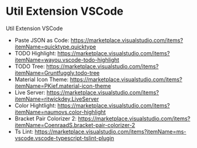 # Util Extension VSCode
Util Extension VSCode

- Paste JSON as Code: https://marketplace.visualstudio.com/items?itemName=quicktype.quicktype
- TODO Highlight: https://marketplace.visualstudio.com/items?itemName=wayou.vscode-todo-highlight
- TODO Tree: https://marketplace.visualstudio.com/items?itemName=Gruntfuggly.todo-tree
- Material Icon Theme: https://marketplace.visualstudio.com/items?itemName=PKief.material-icon-theme
- Live Server: https://marketplace.visualstudio.com/items?itemName=ritwickdey.LiveServer
- Color Hightlight: https://marketplace.visualstudio.com/items?itemName=naumovs.color-highlight
- Bracket Pair Colorizer 2: https://marketplace.visualstudio.com/items?itemName=CoenraadS.bracket-pair-colorizer-2
- Ts Lint: https://marketplace.visualstudio.com/items?itemName=ms-vscode.vscode-typescript-tslint-plugin
